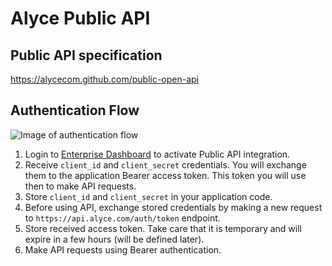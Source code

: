 # Alyce Public API

## Public API specification
https://alycecom.github.com/public-open-api

## Authentication Flow
![Image of authentication flow](https://alycecom.github.io/public-open-api/images/scheme.svg)
1. Login to [Enterprise Dashboard](https://dashboard.alyce.com) to activate Public API integration. 
2. Receive `client_id` and `client_secret` credentials. You will exchange them to the application Bearer access token. This token you will use then to make API requests. 
3. Store `client_id` and `client_secret` in your application code.
4. Before using API, exchange stored credentials by making a new request to `https://api.alyce.com/auth/token` endpoint.
5. Store received access token. Take care that it is temporary and will expire in a few hours (will be defined later).
6. Make API requests using Bearer authentication. 